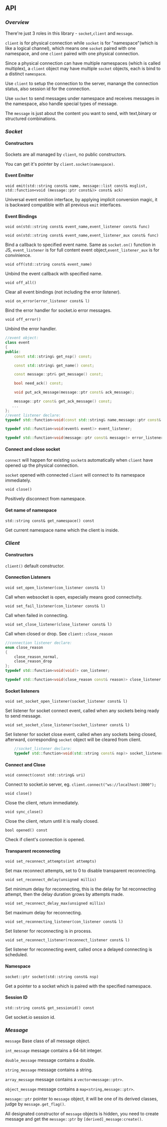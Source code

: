 ## API
### *Overview*
There're just 3 roles in this library - `socket`,`client` and `message`.

`client` is for physical connection while `socket` is for "namespace"(which is like a logical channel), which means one `socket` paired with one namespace, and one `client` paired with one physical connection.

Since a physical connection can have multiple namespaces (which is called multiplex), a `client` object may have multiple `socket` objects, each is bind to a distinct `namespace`.

Use `client` to setup the connection to the server, manange the connection status, also session id for the connection.

Use `socket` to send messages under namespace and receives messages in the namespace, also handle special types of message.

The `message` is just about the content you want to send, with text,binary or structured combinations.

### *Socket*
#### Constructors
Sockets are all managed by `client`, no public constructors.

You can get it's pointer by `client.socket(namespace)`.

#### Event Emitter
`void emit(std::string const& name, message::list const& msglist, std::function<void (message::ptr const&)> const& ack)`

Universal event emition interface, by applying implicit conversion magic, it is backward compatible with all previous `emit` interfaces.

#### Event Bindings
`void on(std::string const& event_name,event_listener const& func)`

`void on(std::string const& event_name,event_listener_aux const& func)`

Bind a callback to specified event name. Same as `socket.on()` function in JS, `event_listener` is for full content event object,`event_listener_aux` is for convinience.

`void off(std::string const& event_name)`

Unbind the event callback with specified name.

`void off_all()`

Clear all event bindings (not including the error listener).

`void on_error(error_listener const& l)`

Bind the error handler for socket.io error messages.

`void off_error()`

Unbind the error handler.

```C++
//event object:
class event
{
public:
    const std::string& get_nsp() const;

    const std::string& get_name() const;

    const message::ptr& get_message() const;

    bool need_ack() const;

    void put_ack_message(message::ptr const& ack_message);

    message::ptr const& get_ack_message() const;
   ...
};
//event listener declare:
typedef std::function<void(const std::string& name,message::ptr const& message,bool need_ack, message::ptr& ack_message)> event_listener_aux;

typedef std::function<void(event& event)> event_listener;

typedef std::function<void(message::ptr const& message)> error_listener;

```

#### Connect and close socket
`connect` will happen for existing `socket`s automatically when `client` have opened up the physical connection.

`socket` opened with connected `client` will connect to its namespace immediately.

`void close()`

Positively disconnect from namespace.

#### Get name of namespace
`std::string const& get_namespace() const`

Get current namespace name which the client is inside.

### *Client*
#### Constructors
`client()` default constructor.

#### Connection Listeners
`void set_open_listener(con_listener const& l)`

Call when websocket is open, especially means good connectivity.

`void set_fail_listener(con_listener const& l)`

Call when failed in connecting.

`void set_close_listener(close_listener const& l)`

Call when closed or drop. See `client::close_reason`

```C++
//connection listener declare:
enum close_reason
{
    close_reason_normal,
    close_reason_drop
};
typedef std::function<void(void)> con_listener;

typedef std::function<void(close_reason const& reason)> close_listener;
```
#### Socket listeners
`void set_socket_open_listener(socket_listener const& l)`

Set listener for socket connect event, called when any sockets being ready to send message.

`void set_socket_close_listener(socket_listener const& l)`

Set listener for socket close event, called when any sockets being closed, afterward, corresponding `socket` object will be cleared from client.

```C++
    //socket_listener declare:
    typedef std::function<void(std::string const& nsp)> socket_listener;
```

#### Connect and Close
`void connect(const std::string& uri)`

Connect to socket.io server, eg. `client.connect("ws://localhost:3000");`

`void close()`

Close the client, return immediately.

`void sync_close()`

Close the client, return until it is really closed.

`bool opened() const`

Check if client's connection is opened.

#### Transparent reconnecting
`void set_reconnect_attempts(int attempts)`

Set max reconnect attempts, set to 0 to disable transparent reconnecting.

`void set_reconnect_delay(unsigned millis)`

Set minimum delay for reconnecting, this is the delay for 1st reconnecting attempt,
then the delay duration grows by attempts made.

`void set_reconnect_delay_max(unsigned millis)`

Set maximum delay for reconnecting.

`void set_reconnecting_listener(con_listener const& l)`

Set listener for reconnecting is in process.

`void set_reconnect_listener(reconnect_listener const& l)`

Set listener for reconnecting event, called once a delayed connecting is scheduled.

#### Namespace
`socket::ptr socket(std::string const& nsp)`

Get a pointer to a socket which is paired with the specified namespace.

#### Session ID
`std::string const& get_sessionid() const`

Get socket.io session id.

### *Message*
`message` Base class of all message object.

`int_message` message contains a 64-bit integer.

`double_message` message contains a double.

`string_message` message contains a string.

`array_message` message contains a `vector<message::ptr>`.

`object_message` message contains a `map<string,message::ptr>`.

`message::ptr` pointer to `message` object, it will be one of its derived classes, judge by `message.get_flag()`.

All designated constructor of `message` objects is hidden, you need to create message and get the `message::ptr` by `[derived]_message:create()`.
